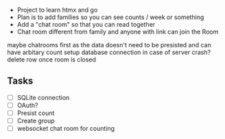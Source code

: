 
- Project to learn htmx and go 
- Plan is to add families so you can see counts / week or something
- Add a "chat room" so that you can read together
- Chat room different from family and anyone with link can join the Room

maybe chatrooms first as the data doesn't need to be presisted and can have arbitary count
setup database connection in case of server crash? delete row once room is closed


## Tasks

- [ ] SQLite connection
- [ ] OAuth?
- [ ] Presist count
- [ ] Create group
- [ ] websocket chat room for counting

